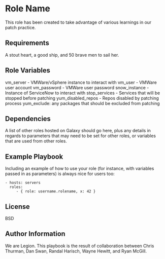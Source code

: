 Role Name
=========

This role has been created to take advantage of various learnings in our patch practice.

Requirements
------------

A stout heart, a good ship, and 50 brave men to sail her.

Role Variables
--------------

vm_server - VMWare/vSphere instance to interact with
vm_user - VMWare user account
vm_password - VMWare user password
snow_instance - Instance of ServiceNow to interact with
stop_services - Services that will be stopped before patching
yum_disabled_repos - Repos disabled by patching process
yum_exclude: any packages that should be excluded from patching

Dependencies
------------

A list of other roles hosted on Galaxy should go here, plus any details in regards to parameters that may need to be set for other roles, or variables that are used from other roles.

Example Playbook
----------------

Including an example of how to use your role (for instance, with variables passed in as parameters) is always nice for users too:

    - hosts: servers
      roles:
         - { role: username.rolename, x: 42 }

License
-------

BSD

Author Information
------------------

We are Legion.  This playbook is the result of collaboration between Chris Thurman, Dan Swan, Randal Harisch, Wayne Hewitt, and Ryan McGill.
